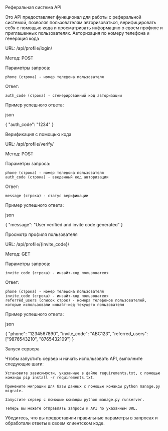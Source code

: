 Реферальная система API

Это API предоставляет функционал для работы с реферальной системой, позволяя пользователям авторизоваться, верифицировать себя с помощью кода и просматривать информацию о своем профиле и приглашенных пользователях.
Авторизация по номеру телефона и генерация кода

URL: /api/profile/login/

Метод: POST

Параметры запроса:

    phone (строка) - номер телефона пользователя

Ответ:

    auth_code (строка) - сгенерированный код авторизации

Пример успешного ответа:

json

{
    "auth_code": "1234"
}

Верификация с помощью кода

URL: /api/profile/verify/

Метод: POST

Параметры запроса:

    phone (строка) - номер телефона пользователя
    auth_code (строка) - введенный код авторизации

Ответ:

    message (строка) - статус верификации

Пример успешного ответа:

json

{
    "message": "User verified and invite code generated"
}

Просмотр профиля пользователя

URL: /api/profile/{invite_code}/

Метод: GET

Параметры запроса:

    invite_code (строка) - инвайт-код пользователя

Ответ:

    phone (строка) - номер телефона пользователя
    invite_code (строка) - инвайт-код пользователя
    referred_users (список строк) - номера телефонов пользователей, которые использовали инвайт-код текущего пользователя

Пример успешного ответа:

json

{
    "phone": "1234567890",
    "invite_code": "ABC123",
    "referred_users": ["9876543210", "8765432109"]
}

Запуск сервера

Чтобы запустить сервер и начать использовать API, выполните следующие шаги:

    Установите зависимости, указанные в файле requirements.txt, с помощью команды pip install -r requirements.txt.

    Примените миграции для базы данных с помощью команды python manage.py migrate.

    Запустите сервер с помощью команды python manage.py runserver.

    Теперь вы можете отправлять запросы к API по указанным URL.

Убедитесь, что вы предоставили правильные параметры в запросах и обработали ответы в своем клиентском коде.